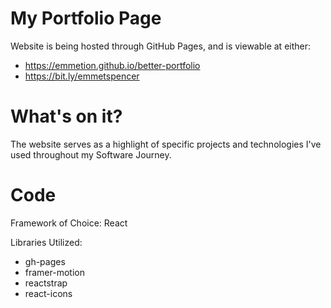 # My Portfolio Page

Website is being hosted through GitHub Pages, and is viewable at either:
- https://emmetion.github.io/better-portfolio
- https://bit.ly/emmetspencer 

# What's on it?
The website serves as a highlight of specific projects and technologies I've used throughout my Software Journey.

# Code
Framework of Choice: React

Libraries Utilized:
- gh-pages
- framer-motion
- reactstrap
- react-icons
